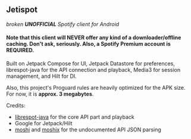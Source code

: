 ## Jetispot
_broken __UNOFFICIAL__ Spotify client for Android_

#### Note that this client will NEVER offer any kind of a downloader/offline caching. Don't ask, seriously. Also, a Spotify Premium account is REQUIRED.

Built on Jetpack Compose for UI, Jetpack Datastore for preferences, librespot-java for the API connection and playback, Media3 for session management, and Hilt for DI.

Also, this project's Proguard rules are heavily optimized for the APK size. For now, it is __approx. 3 megabytes__.

Credits:
- [librespot-java](https://github.com/librespot-org/librespot-java) for the core API part and playback
- Google for Jetpack/Hilt
- [moshi](https://github.com/square/moshi/) and [moshix](https://github.com/ZacSweers/MoshiX/) for the undocumented API JSON parsing

